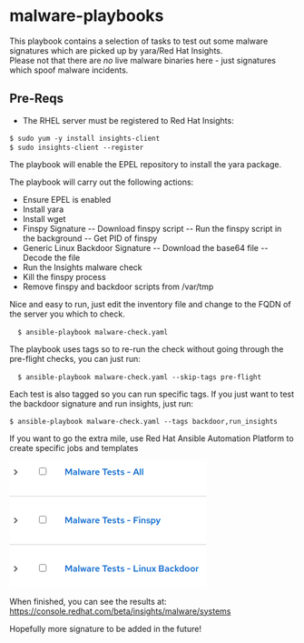 # malware-playbooks
This playbook contains a selection of tasks to test out some malware signatures which are picked up by yara/Red Hat Insights.  
Please not that there are *no* live malware binaries here - just signatures which spoof malware incidents.

## Pre-Reqs
 - The RHEL server must be registered to Red Hat Insights:
```
$ sudo yum -y install insights-client
$ sudo insights-client --register
```

The playbook will enable the EPEL repository to install the yara package.

The playbook will carry out the following actions:
- Ensure EPEL is enabled
- Install yara
- Install wget
- Finspy Signature
-- Download finspy script
-- Run the finspy script in the background
-- Get PID of finspy
- Generic Linux Backdoor Signature
-- Download the base64 file
-- Decode the file
- Run the Insights malware check
- Kill the finspy process
- Remove finspy and backdoor scripts from /var/tmp

Nice and easy to run, just edit the inventory file and change to the FQDN of the server you which to check.

``  
$ ansible-playbook malware-check.yaml
``

The playbook uses tags so to re-run the check without going through the pre-flight checks, you can just run:

``  
$ ansible-playbook malware-check.yaml --skip-tags pre-flight
``

Each test is also tagged so you can run specific tags.  If you just want to test the backdoor signature and run insights, just run:

```
$ ansible-playbook malware-check.yaml --tags backdoor,run_insights
```

If you want to go the extra mile, use Red Hat Ansible Automation Platform to create specific jobs and templates

![Ansible Automation Platform](./ansible.png)

When finished, you can see the results at:
https://console.redhat.com/beta/insights/malware/systems

Hopefully more signature to be added in the future!
